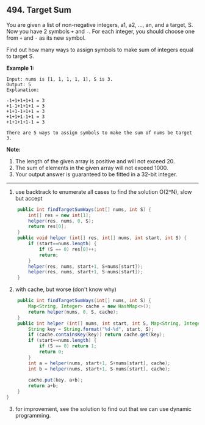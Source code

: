 ## 494. Target Sum

You are given a list of non-negative integers, a1, a2, ..., an, and a target, S. Now you have 2 symbols `+` and `-`. For each integer, you should choose one from `+` and `-` as its new symbol.

Find out how many ways to assign symbols to make sum of integers equal to target S. 

**Example 1:**

```
Input: nums is [1, 1, 1, 1, 1], S is 3. 
Output: 5
Explanation: 

-1+1+1+1+1 = 3
+1-1+1+1+1 = 3
+1+1-1+1+1 = 3
+1+1+1-1+1 = 3
+1+1+1+1-1 = 3

There are 5 ways to assign symbols to make the sum of nums be target 3.
```



**Note:**

1. The length of the given array is positive and will not exceed 20. 
2. The sum of elements in the given array will not exceed 1000.
3. Your output answer is guaranteed to be fitted in a 32-bit integer.

---

1. use backtrack to enumerate all cases to find the solution O(2^N), slow but accept

```java
    public int findTargetSumWays(int[] nums, int S) {
        int[] res = new int[1];
        helper(res, nums, 0, S);
        return res[0];
    }
    public void helper (int[] res, int[] nums, int start, int S) {
        if (start==nums.length) {
            if (S == 0) res[0]++;
            return;
        }
        helper(res, nums, start+1, S+nums[start]);
        helper(res, nums, start+1, S-nums[start]);
    }
```

2. with cache, but worse (don't know why)

```java
    public int findTargetSumWays(int[] nums, int S) {
        Map<String, Integer> cache = new HashMap<>();
        return helper(nums, 0, S, cache);
    }
    public int helper (int[] nums, int start, int S, Map<String, Integer> cache) {
        String key = String.format("%d-%d", start, S);
        if (cache.containsKey(key)) return cache.get(key);
        if (start==nums.length) {
            if (S == 0) return 1;
            return 0;
        }
        int a = helper(nums, start+1, S+nums[start], cache);
        int b = helper(nums, start+1, S-nums[start], cache);
        
        cache.put(key, a+b);
        return a+b;
    }
}
```

3. for improvement, see the solution to find out that we can use dynamic programming.